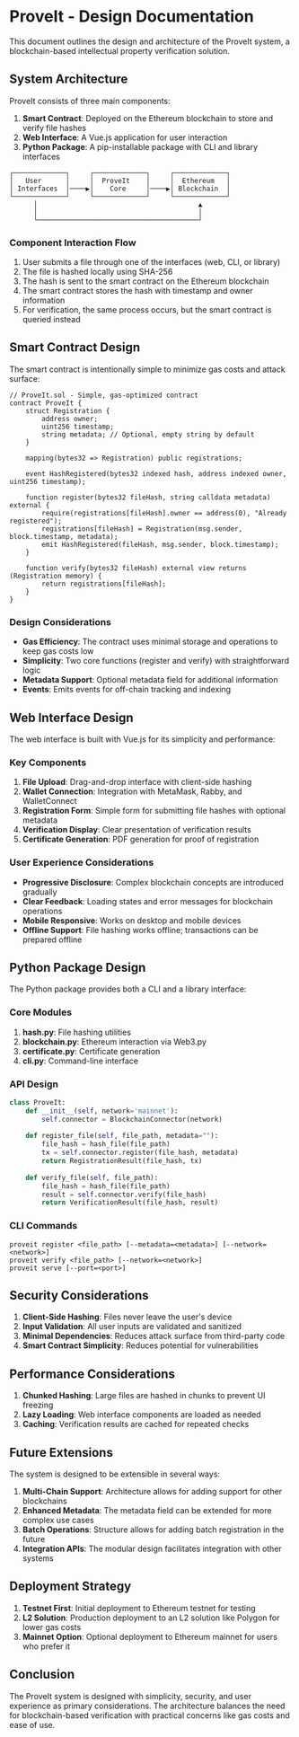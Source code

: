 # ProveIt - Design Documentation

This document outlines the design and architecture of the ProveIt system, a blockchain-based intellectual property verification solution.

## System Architecture

ProveIt consists of three main components:

1. **Smart Contract**: Deployed on the Ethereum blockchain to store and verify file hashes
2. **Web Interface**: A Vue.js application for user interaction
3. **Python Package**: A pip-installable package with CLI and library interfaces

```
┌─────────────┐     ┌─────────────┐     ┌─────────────┐
│   User      │     │  ProveIt    │     │  Ethereum   │
│ Interfaces  │────▶│    Core     │────▶│ Blockchain  │
└─────────────┘     └─────────────┘     └─────────────┘
      │                                        ▲
      │                                        │
      └────────────────────────────────────────┘
```

### Component Interaction Flow

1. User submits a file through one of the interfaces (web, CLI, or library)
2. The file is hashed locally using SHA-256
3. The hash is sent to the smart contract on the Ethereum blockchain
4. The smart contract stores the hash with timestamp and owner information
5. For verification, the same process occurs, but the smart contract is queried instead

## Smart Contract Design

The smart contract is intentionally simple to minimize gas costs and attack surface:

```solidity
// ProveIt.sol - Simple, gas-optimized contract
contract ProveIt {
    struct Registration {
        address owner;
        uint256 timestamp;
        string metadata; // Optional, empty string by default
    }
    
    mapping(bytes32 => Registration) public registrations;
    
    event HashRegistered(bytes32 indexed hash, address indexed owner, uint256 timestamp);
    
    function register(bytes32 fileHash, string calldata metadata) external {
        require(registrations[fileHash].owner == address(0), "Already registered");
        registrations[fileHash] = Registration(msg.sender, block.timestamp, metadata);
        emit HashRegistered(fileHash, msg.sender, block.timestamp);
    }
    
    function verify(bytes32 fileHash) external view returns (Registration memory) {
        return registrations[fileHash];
    }
}
```

### Design Considerations

- **Gas Efficiency**: The contract uses minimal storage and operations to keep gas costs low
- **Simplicity**: Two core functions (register and verify) with straightforward logic
- **Metadata Support**: Optional metadata field for additional information
- **Events**: Emits events for off-chain tracking and indexing

## Web Interface Design

The web interface is built with Vue.js for its simplicity and performance:

### Key Components

1. **File Upload**: Drag-and-drop interface with client-side hashing
2. **Wallet Connection**: Integration with MetaMask, Rabby, and WalletConnect
3. **Registration Form**: Simple form for submitting file hashes with optional metadata
4. **Verification Display**: Clear presentation of verification results
5. **Certificate Generation**: PDF generation for proof of registration

### User Experience Considerations

- **Progressive Disclosure**: Complex blockchain concepts are introduced gradually
- **Clear Feedback**: Loading states and error messages for blockchain operations
- **Mobile Responsive**: Works on desktop and mobile devices
- **Offline Support**: File hashing works offline; transactions can be prepared offline

## Python Package Design

The Python package provides both a CLI and a library interface:

### Core Modules

1. **hash.py**: File hashing utilities
2. **blockchain.py**: Ethereum interaction via Web3.py
3. **certificate.py**: Certificate generation
4. **cli.py**: Command-line interface

### API Design

```python
class ProveIt:
    def __init__(self, network='mainnet'):
        self.connector = BlockchainConnector(network)
    
    def register_file(self, file_path, metadata=""):
        file_hash = hash_file(file_path)
        tx = self.connector.register(file_hash, metadata)
        return RegistrationResult(file_hash, tx)
    
    def verify_file(self, file_path):
        file_hash = hash_file(file_path)
        result = self.connector.verify(file_hash)
        return VerificationResult(file_hash, result)
```

### CLI Commands

```
proveit register <file_path> [--metadata=<metadata>] [--network=<network>]
proveit verify <file_path> [--network=<network>]
proveit serve [--port=<port>]
```

## Security Considerations

1. **Client-Side Hashing**: Files never leave the user's device
2. **Input Validation**: All user inputs are validated and sanitized
3. **Minimal Dependencies**: Reduces attack surface from third-party code
4. **Smart Contract Simplicity**: Reduces potential for vulnerabilities

## Performance Considerations

1. **Chunked Hashing**: Large files are hashed in chunks to prevent UI freezing
2. **Lazy Loading**: Web interface components are loaded as needed
3. **Caching**: Verification results are cached for repeated checks

## Future Extensions

The system is designed to be extensible in several ways:

1. **Multi-Chain Support**: Architecture allows for adding support for other blockchains
2. **Enhanced Metadata**: The metadata field can be extended for more complex use cases
3. **Batch Operations**: Structure allows for adding batch registration in the future
4. **Integration APIs**: The modular design facilitates integration with other systems

## Deployment Strategy

1. **Testnet First**: Initial deployment to Ethereum testnet for testing
2. **L2 Solution**: Production deployment to an L2 solution like Polygon for lower gas costs
3. **Mainnet Option**: Optional deployment to Ethereum mainnet for users who prefer it

## Conclusion

The ProveIt system is designed with simplicity, security, and user experience as primary considerations. The architecture balances the need for blockchain-based verification with practical concerns like gas costs and ease of use.
